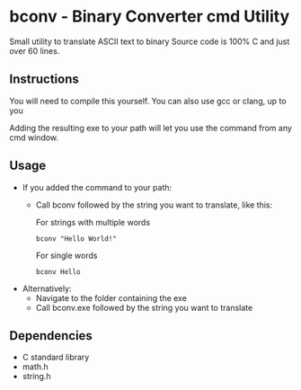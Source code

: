 # bconv - Binary Converter cmd Utility
Small utility to translate ASCII text to binary
Source code is 100% C and just over 60 lines.

## Instructions
You will need to compile this yourself.
You can also use gcc or clang, up to you

Adding the resulting exe to your path will let you use the command from any cmd window.

## Usage
 - If you added the command to your path:
	- Call bconv followed by the string you want to translate, like this:

		For strings with multiple words
		``` 
		bconv "Hello World!" 
		``` 
		For single words
		```
		bconv Hello 
		```
 - Alternatively:
	- Navigate to the folder containing the exe
	- Call bconv.exe followed by the string you want to translate


## Dependencies
 - C standard library
 - math.h
 - string.h